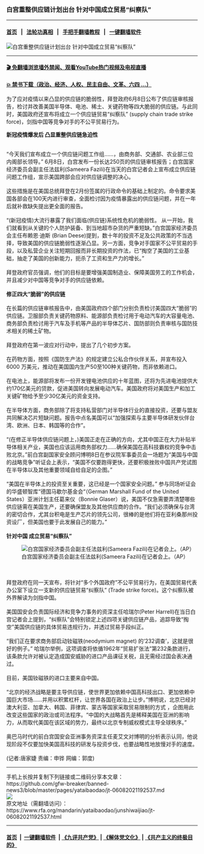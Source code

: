 ### 白宫重整供应链计划出台       针对中国成立贸易“纠察队”
------------------------

#### [首页](https://github.com/gfw-breaker/banned-news3/blob/master/README.md) &nbsp;&nbsp;|&nbsp;&nbsp; [法轮功真相](https://github.com/begood0513/basic/blob/master/README.md)  &nbsp;&nbsp;|&nbsp;&nbsp; [手把手翻墙教程](https://github.com/gfw-breaker/guides/wiki)  &nbsp;&nbsp;|&nbsp;&nbsp; [一键翻墙软件](https://github.com/gfw-breaker/nogfw/blob/master/README.md)  



<div id="headerimg">
 <img alt="白宫重整供应链计划出台       针对中国成立贸易“纠察队”" src="https://www.rfa.org/mandarin/yataibaodao/junshiwaijiao/jt-06082021192537.html/@@images/9cf3bf0c-c73e-4fba-a182-02428e62b7e6.jpeg" title="白宫重整供应链计划出台       针对中国成立贸易“纠察队”"/>
 <span class="lead_image_caption">
 </span>
 <!-- zoomattribute -->
</div>

<hr/>


#### [ 🎬  免翻墙浏览墙外禁闻、观看YouTube热门视频及电视直播](https://github.com/gfw-breaker/HelloWorld)

#### [ 💥  禁书下载（政治、经济、人权、民主自由、文革、六四 ...）](https://github.com/gfw-breaker/books/blob/master/README.md)

<div id="storytext">
 <p>
  为了应对疫情以来凸显的供应链的脆弱性，拜登政府6月8日公布了供应链审核报告，检讨并改善美国半导体、电池、稀土、关键药物等四大脆弱的供应链。与此同时，美国政府还宣布将成立一个供应链贸易“纠察队” (supply chain trade strike force)，剑指中国等竞争对手的不公平贸易行为。
 </p>
 <p>
 </p>
 <p>
 </p>
 <p>
  <strong>
   新冠疫情爆发后 凸显重整供应链急迫性
  </strong>
 </p>
 <p>
  <br/>
  “今天我们宣布成立一个供应链问题工作组……，由商务部、交通部、农业部三位内阁部长领导。” 6月8日，白宫发布一份长达250页的供应链审核报告；白宫国家经济委员会副主任法兹利(Sameera Fazili)在当天的白宫记者会上宣布成立供应链问题工作组，宣示美国跨部会应对供应链调整的决心。
  <br/>
  <br/>
  这些措施是在美国总统拜登在2月份签属的行政命令的基础上制定的。命令要求美国各部会在100天内进行审查，全面检讨因为疫情暴露出的供应链问题，并在一年后就补救缺失提出更全面的报告。
  <br/>
  <br/>
  “(新冠疫情)大流行暴露了我们面临(供应链)系统性危机的脆弱性。 从一开始，我们就看到从关键的个人防护装备、到当地超市杂货的严重短缺。”白宫国家经济委员会主任布赖恩·迪斯 (Brian Deese)提到，数十年的投资不足及公共政策的不当选择，导致美国的供应链脆弱性逐渐凸显。另一方面，竞争对手国家不公平贸易的手段，以及私营企业关注短期回报而非长期投资的作法，已“掏空了美国的工业基础，抽走了美国的创新能力，扼杀了工资和生产力的增长。”
  <br/>
  <br/>
  拜登政府官员强调，他们的目标是要增强美国制造业、保障美国劳工的工作机会，并且减少对中国等竞争对手的供应链依赖。
  <br/>
  <br/>
  <strong>
   修正四大“脆弱”的供应链
  </strong>
  <br/>
  <br/>
  在长篇的供应链审核报告中，由美国政府四个部门分别负责检讨美国四大“脆弱”的供应链。卫服部负责关键药物原料、能源部负责检讨用于电动汽车的大容量电池、商务部负责检讨用于汽车及手机等产品的半导体芯片、国防部则负责审核与国防技术相关的稀土矿物。
  <br/>
  <br/>
  拜登政府在第一波应对行动中，提出了几个初步方案。
  <br/>
  <br/>
  在药物方面，按照《国防生产法》的规定建立公私合作伙伴关系，并宣布投入 6000 万美元，推动在美国国内生产50至100种关键药物，而非依赖进口。
  <br/>
  <br/>
  在电池上，能源部将发布一份开发锂电池供应的十年蓝图，还将为先进电池提供大约170亿美元的贷款，促进美国转向发展电动汽车。美国政府将对美国生产和加工关键矿物给予至少30亿美元的资金支持。
  <br/>
  <br/>
  在半导体方面，商务部除了将支持私营部门对半导体行业的直接投资，还要与盟友共同解决芯片短缺问题。报告中点名美国可以“加强探索与主要半导体研发伙伴台湾、欧洲、日本、韩国等的合作”。
  <br/>
  <br/>
  “(在修正半导体供应链问题上，)美国正走在正确的方向，尤其中国正在大力补贴半导体相关产业，美国也应该运用商务部权力……确保美国在高科技霸权的竞争中击败北京。”前白宫副国家安全顾问博明8日在参议院军事委员会一场题为“美国与中国的战略竞争”听证会上表示，“美国不仅要跑得更快，还要积极挫败中国共产党试图在半导体以及其他重要领域自给自足的企图。”
  <br/>
  <br/>
  “美国在半导体上的投资至关重要，这已经是一个国家安全问题。” 参与同场听证会的华盛顿智库“德国马歇尔基金会“（German Marshall Fund of the United States）亚洲计划主任葛来仪（Bonnie Glaser）说，美国不仅急需要弄清楚哪些供应链需在美国生产，还要确保盟友及其他供应商的合作。“我们必须确保与台湾的密切合作，尤其台积电是生产芯片的领先公司，很棒的是他们将在亚利桑那州投资设厂，但美国也要于此发展自己的能力。”
  <br/>
  <br/>
  <strong>
   针对中国 成立贸易“纠察队”
  </strong>
 </p>
 <p>
  <figure class="image-richtext image-inline captioned" style="width:1024px;">
   <img alt="白宫国家经济委员会副主任法兹利(Sameera Fazili)在记者会上。（AP）" src="https://www.rfa.org/mandarin/yataibaodao/junshiwaijiao/jt-06082021192537.html/ap21159649430807.jpg/@@images/f9287e79-cb98-4c5b-83fe-718dcb79928e.jpeg" title="2"/>
   <figcaption class="image-caption">
    白宫国家经济委员会副主任法兹利(Sameera Fazili)在记者会上。（AP）
   </figcaption>
   <small>
   </small>
  </figure>
  <br/>
  <br/>
  拜登政府在同一天宣布，将针对“多个外国政府”不公平贸易行为，在美国贸易代表办公室下设立一支新的供应链贸易“纠察队” (Trade strike force)。这个纠察队被外界解读为剑指中国。
  <br/>
  <br/>
  美国国安会负责国际经济和竞争力事务的资深主任哈瑞尔(Peter Harrell)在当日白宫记者会上提到，“纠察队”会特别锁定上述四项关键供应链产品，追踪导致“掏空”美国供应链的具体贸易违规行为，并透过贸易手段纠正。
  <br/>
  <br/>
  “我们正在要求商务部启动钕磁铁(neodymium magnet) 的‘232调查’，这就是很好的例子。” 哈瑞尔举例，这项调查将依循1962年“贸易扩张法”第232条款进行，该条款允许对被认定造成国安威胁的进口产品课征关税，且无需经过国会表决通过。
  <br/>
  <br/>
  目前，美国钕磁铁的进口主要来自中国。
  <br/>
  <br/>
  “北京的经济战略是要主导供应链，使世界更加依赖中国高科技出口、更加依赖中国巨大市场……并用以积累杠杆，让世界各国在政治上让步。”博明说，北京已经对澳大利亚、加拿大、韩国、菲律宾、蒙古等国家采取贸易限制的方式 ，企图用此改变这些国家的政治或司法程序。“中国的大战略首先是稀释美国在亚洲的影响力，从而取代美国在该区域的势力，最终以北京专制威权模式主导全球秩序。”
  <br/>
  <br/>
  奥巴马时代的前白宫国安会亚洲事务资深主任麦艾文对博明的分析表示认同，他说现阶段不仅要加快美国高科技的研发与投资步伐，也要战略性地放慢对手的速度。
  <br/>
  <br/>
  (记者:唐家婕 责编：申铧 网编：郭度)
 </p>
</div>

<hr/>
手机上长按并复制下列链接或二维码分享本文章：<br/>
https://github.com/gfw-breaker/banned-news3/blob/master/pages/yataibaodao/jt-06082021192537.md <br/>
<a href='https://github.com/gfw-breaker/banned-news3/blob/master/pages/yataibaodao/jt-06082021192537.md'><img src='https://github.com/gfw-breaker/banned-news3/blob/master/pages/yataibaodao/jt-06082021192537.md.png'/></a> <br/>
原文地址（需翻墙访问）：https://www.rfa.org/mandarin/yataibaodao/junshiwaijiao/jt-06082021192537.html


------------------------
#### [首页](https://github.com/gfw-breaker/banned-news3/blob/master/README.md) &nbsp;|&nbsp; [一键翻墙软件](https://github.com/gfw-breaker/nogfw/blob/master/README.md) &nbsp;| [《九评共产党》](https://github.com/gfw-breaker/9ping.md/blob/master/README.md#九评之一评共产党是什么) | [《解体党文化》](https://github.com/gfw-breaker/jtdwh.md/blob/master/README.md) | [《共产主义的终极目的》](https://github.com/gfw-breaker/gczydzjmd.md/blob/master/README.md)


<img src='http://gfw-breaker.win/banned-news3/pages/yataibaodao/jt-06082021192537.md' width='0px' height='0px'/>